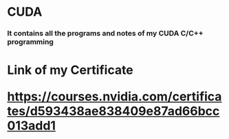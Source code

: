 # CUDA
<h3>It contains all the programs and notes of my CUDA C/C++ programming </h3>


<h1>
  Link of my Certificate 
  
  
  https://courses.nvidia.com/certificates/d593438ae838409e87ad66bcc013add1
  
  
  
  </h1>
